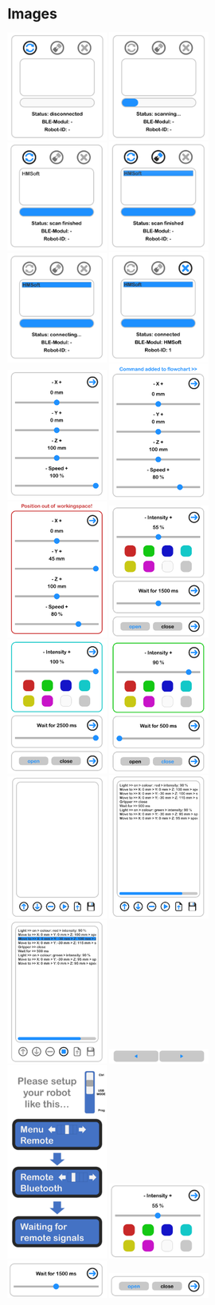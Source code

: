 # Images

[<img src="https://github.com/deltarobotone/image_database/blob/master/smart_control_mobile/smart_control_mobile%20(1).png" width="200">](https://raw.githubusercontent.com/deltarobotone/image_database/master/smart_control_mobile/smart_control_mobile%20(1).png)
[<img src="https://github.com/deltarobotone/image_database/blob/master/smart_control_mobile/smart_control_mobile%20(2).png" width="200">](https://raw.githubusercontent.com/deltarobotone/image_database/master/smart_control_mobile/smart_control_mobile%20(2).png)
[<img src="https://github.com/deltarobotone/image_database/blob/master/smart_control_mobile/smart_control_mobile%20(3).png" width="200">](https://raw.githubusercontent.com/deltarobotone/image_database/master/smart_control_mobile/smart_control_mobile%20(3).png)
[<img src="https://github.com/deltarobotone/image_database/blob/master/smart_control_mobile/smart_control_mobile%20(4).png" width="200">](https://raw.githubusercontent.com/deltarobotone/image_database/master/smart_control_mobile/smart_control_mobile%20(4).png)
[<img src="https://github.com/deltarobotone/image_database/blob/master/smart_control_mobile/smart_control_mobile%20(5).png" width="200">](https://raw.githubusercontent.com/deltarobotone/image_database/master/smart_control_mobile/smart_control_mobile%20(5).png)
[<img src="https://github.com/deltarobotone/image_database/blob/master/smart_control_mobile/smart_control_mobile%20(6).png" width="200">](https://raw.githubusercontent.com/deltarobotone/image_database/master/smart_control_mobile/smart_control_mobile%20(6).png)
[<img src="https://github.com/deltarobotone/image_database/blob/master/smart_control_mobile/smart_control_mobile%20(7).png" width="200">](https://raw.githubusercontent.com/deltarobotone/image_database/master/smart_control_mobile/smart_control_mobile%20(7).png)
[<img src="https://github.com/deltarobotone/image_database/blob/master/smart_control_mobile/smart_control_mobile%20(8).png" width="200">](https://raw.githubusercontent.com/deltarobotone/image_database/master/smart_control_mobile/smart_control_mobile%20(8).png)
[<img src="https://github.com/deltarobotone/image_database/blob/master/smart_control_mobile/smart_control_mobile%20(9).png" width="200">](https://raw.githubusercontent.com/deltarobotone/image_database/master/smart_control_mobile/smart_control_mobile%20(9).png)
[<img src="https://github.com/deltarobotone/image_database/blob/master/smart_control_mobile/smart_control_mobile%20(10).png" width="200">](https://raw.githubusercontent.com/deltarobotone/image_database/master/smart_control_mobile/smart_control_mobile%20(10).png)
[<img src="https://github.com/deltarobotone/image_database/blob/master/smart_control_mobile/smart_control_mobile%20(11).png" width="200">](https://raw.githubusercontent.com/deltarobotone/image_database/master/smart_control_mobile/smart_control_mobile%20(11).png)
[<img src="https://github.com/deltarobotone/image_database/blob/master/smart_control_mobile/smart_control_mobile%20(12).png" width="200">](https://raw.githubusercontent.com/deltarobotone/image_database/master/smart_control_mobile/smart_control_mobile%20(12).png)
[<img src="https://github.com/deltarobotone/image_database/blob/master/smart_control_mobile/smart_control_mobile%20(13).png" width="200">](https://raw.githubusercontent.com/deltarobotone/image_database/master/smart_control_mobile/smart_control_mobile%20(13).png)
[<img src="https://github.com/deltarobotone/image_database/blob/master/smart_control_mobile/smart_control_mobile%20(14).png" width="200">](https://raw.githubusercontent.com/deltarobotone/image_database/master/smart_control_mobile/smart_control_mobile%20(14).png)
[<img src="https://github.com/deltarobotone/image_database/blob/master/smart_control_mobile/smart_control_mobile%20(15).png" width="200">](https://raw.githubusercontent.com/deltarobotone/image_database/master/smart_control_mobile/smart_control_mobile%20(15).png)
[<img src="https://github.com/deltarobotone/image_database/blob/master/smart_control_mobile/smart_control_mobile%20(16).png" width="200">](https://raw.githubusercontent.com/deltarobotone/image_database/master/smart_control_mobile/smart_control_mobile%20(16).png)
[<img src="https://github.com/deltarobotone/image_database/blob/master/smart_control_mobile/smart_control_mobile%20(17).png" width="200">](https://raw.githubusercontent.com/deltarobotone/image_database/master/smart_control_mobile/smart_control_mobile%20(17).png)
[<img src="https://github.com/deltarobotone/image_database/blob/master/smart_control_mobile/smart_control_mobile%20(18).png" width="200">](https://raw.githubusercontent.com/deltarobotone/image_database/master/smart_control_mobile/smart_control_mobile%20(18).png)
[<img src="https://github.com/deltarobotone/image_database/blob/master/smart_control_mobile/smart_control_mobile%20(19).png" width="200">](https://raw.githubusercontent.com/deltarobotone/image_database/master/smart_control_mobile/smart_control_mobile%20(19).png)
[<img src="https://github.com/deltarobotone/image_database/blob/master/smart_control_mobile/smart_control_mobile%20(20).png" width="200">](https://raw.githubusercontent.com/deltarobotone/image_database/master/smart_control_mobile/smart_control_mobile%20(20).png)
